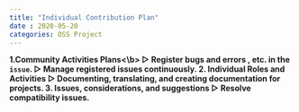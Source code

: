 ```yaml
---
title: "Individual Contribution Plan"
date : 2020-05-20
categories: OSS Project
---
```


<b>1.Community Activities Plans<\b>
▷ Register bugs and errors , etc. in the `issue`.
▷ Manage registered issues continuously.
2. Individual Roles and Activities
▷ Documenting, translating, and creating documentation for projects.
3. Issues, considerations, and suggestions
▷ Resolve compatibility issues.
